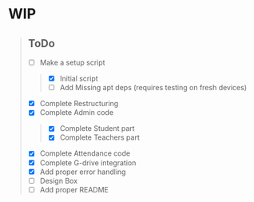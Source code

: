 # WIP

> ## ToDo
>- [ ] Make a setup script
>> - [x] Initial script
>> - [ ] Add Missing apt deps (requires testing on fresh devices)
>- [x] Complete Restructuring 
>- [x] Complete Admin code
>>- [x] Complete Student part
>>- [x] Complete Teachers part
>- [x] Complete Attendance code
>- [x] Complete G-drive integration
>- [x] Add proper error handling
>- [ ] Design Box
>- [ ] Add proper README
